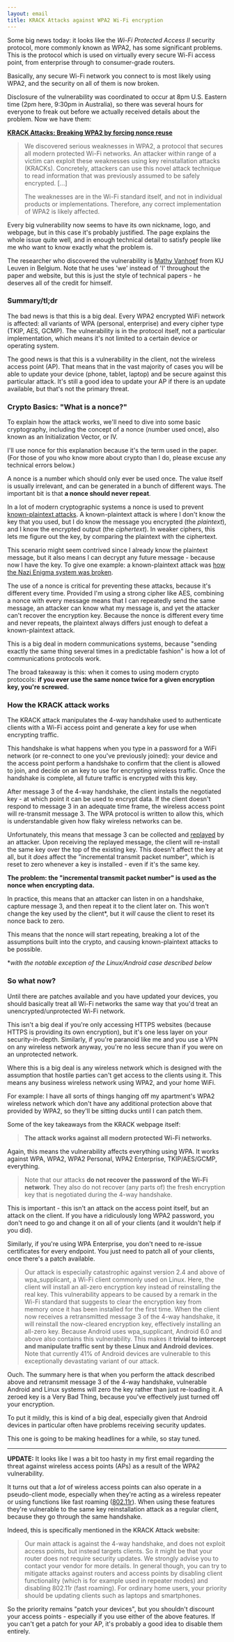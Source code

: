 ```yaml
---
layout: email
title: KRACK Attacks against WPA2 Wi-Fi encryption
---
```


Some big news today: it looks like the *Wi-Fi Protected Access II* security protocol, more commonly known as WPA2, has some significant problems. This is the protocol which is used on virtually every secure Wi-Fi access point, from enterprise through to consumer-grade routers. 

Basically, any secure Wi-Fi network you connect to is most likely using WPA2, and the security on all of them is now broken.

Disclosure of the vulnerability was coordinated to occur at 8pm U.S. Eastern time (2pm here, 9:30pm in Australia), so there was several hours for everyone to freak out before we actually received details about the problem. Now we have them:

[**KRACK Attacks: Breaking WPA2 by forcing nonce reuse**](https://www.krackattacks.com/)

>We discovered serious weaknesses in WPA2, a protocol that secures all modern protected Wi-Fi networks. An attacker within range of a victim can exploit these weaknesses using key reinstallation attacks (KRACKs). Concretely, attackers can use this novel attack technique to read information that was previously assumed to be safely encrypted. [...]
>
>The weaknesses are in the Wi-Fi standard itself, and not in individual products or implementations. Therefore, any correct implementation of WPA2 is likely affected.

Every big vulnerability now seems to have its own nickname, logo, and webpage, but in this case it's probably justified. The page explains the whole issue quite well, and in enough technical detail to satisfy people like me who want to know exactly what the problem is. 

The researcher who discovered the vulnerability is [Mathy Vanhoef](https://twitter.com/vanhoefm) from KU Leuven in Belgium. Note that he uses 'we' instead of 'I' throughout the paper and website, but this is just the style of technical papers - he deserves all of the credit for himself.


### Summary/tl;dr

The bad news is that this is a big deal. Every WPA2 encrypted WiFi network is affected: all variants of WPA (personal, enterprise) and every cipher type (TKIP, AES, GCMP). The vulnerability is in the protocol itself, not a particular implementation, which means it's not limited to a certain device or operating system.

The good news is that this is a vulnerability in the client, not the wireless access point (AP). That means that in the vast majority of cases you will be able to update your device (phone, tablet, laptop) and be secure against this particular attack. It's still a good idea to update your AP if there is an update available, but that's not the primary threat.


### Crypto Basics: "What is a nonce?"

To explain how the attack works, we'll need to dive into some basic cryptography, including the concept of a nonce (number used once), also known as an Initialization Vector, or IV. 

I'll use nonce for this explanation because it's the term used in the paper. (For those of you who know more about crypto than I do, please excuse any technical errors below.)

A nonce is a number which should only ever be used once. The value itself is usually irrelevant, and can be generated in a bunch of different ways. The important bit is that **a nonce should never repeat**.

In a lot of modern cryptographic systems a nonce is used to prevent [known-plaintext attacks](https://en.wikipedia.org/wiki/Known-plaintext_attack). A known-plaintext attack is where I don't know the key that you used, but I do know the message you encrypted (the *plaintext*), and I know the encrypted output (the *ciphertext*). In weaker ciphers, this lets me figure out the key, by comparing the plaintext with the ciphertext.

This scenario might seem contrived since I already know the plaintext message, but it also means I can decrypt any future message - because now I have the key. To give one example: a known-plaintext attack was [how the Nazi Enigma system was broken](https://en.wikipedia.org/wiki/Cryptanalysis_of_the_Enigma#Crib-based_decryption).

The use of a nonce is critical for preventing these attacks, because it's different every time. Provided I'm using a strong cipher like AES, combining a nonce with every message means that I can repeatedly send the same message, an attacker can know what my message is, and yet the attacker can't recover the encryption key. Because the nonce is different every time and never repeats, the plaintext always differs just enough to defeat a known-plaintext attack. 

This is a big deal in modern communications systems, because "sending exactly the same thing several times in a predictable fashion" is how a lot of communications protocols work.

The broad takeaway is this: when it comes to using modern crypto protocols: **if you ever use the same nonce twice for a given encryption key, you're screwed.**


### How the KRACK attack works

The KRACK attack manipulates the 4-way handshake used to authenticate clients with a Wi-Fi access point and generate a key for use when encrypting traffic. 

This handshake is what happens when you type in a password for a WiFi network (or re-connect to one you've previously joined): your device and the access point perform a handshake to confirm that the client is allowed to join, and decide on an key to use for encrypting wireless traffic. Once the handshake is complete, all future traffic is encrypted with this key.

After message 3 of the 4-way handshake, the client installs the negotiated key - at which point it can be used to encrypt data. If the client doesn't respond to message 3 in an adequate time frame, the wireless access point will re-transmit message 3. The WPA protocol is written to allow this, which is understandable given how flaky wireless networks can be.

Unfortunately, this means that message 3 can be collected and [replayed](https://en.wikipedia.org/wiki/Replay_attack) by an attacker. Upon receiving the replayed message, the client will re-install the same key over the top of the existing key. This doesn't affect the key at all, but it *does* affect the "incremental transmit packet number", which is reset to zero whenever a key is installed - even if it's the same key. 

**The problem: the "incremental transmit packet number" is used as the nonce when encrypting data.**

In practice, this means that an attacker can listen in on a handshake, capture message 3, and then repeat it to the client later on. This won't change the key used by the client*, but it *will* cause the client to reset its nonce back to zero. 

This means that the nonce will start repeating, breaking a lot of the assumptions built into the crypto, and causing known-plaintext attacks to be possible.

**with the notable exception of the Linux/Android case described below*


### So what now?

Until there are patches available and you have updated your devices, you should basically treat all Wi-Fi networks the same way that you'd treat an unencrypted/unprotected Wi-Fi network. 

This isn't a big deal if you're only accessing HTTPS websites (because HTTPS is providing its own encryption), but it's one less layer on your security-in-depth. Similarly, if you're paranoid like me and you use a VPN on any wireless network anyway, you're no less secure than if you were on an unprotected network.

Where this is a big deal is any wireless network which is designed with the assumption that hostile parties can't get access to the clients using it. This means any business wireless network using WPA2, and your home WiFi. 

For example: I have all sorts of things hanging off my apartment's WPA2 wireless network which don't have any additional protection above that provided by WPA2, so they'll be sitting ducks until I can patch them. 

Some of the key takeaways from the KRACK webpage itself:

>**The attack works against all modern protected Wi-Fi networks.**

Again, this means the vulnerability affects everything using WPA. It works against WPA, WPA2, WPA2 Personal, WPA2 Enterprise, TKIP/AES/GCMP, everything.

>Note that our attacks **do not recover the password of the Wi-Fi network**. They also do not recover (any parts of) the fresh encryption key that is negotiated during the 4-way handshake.

This is important - this isn't an attack on the access point itself, but an attack on the client. If you have a ridiculously long WPA2 password, you don't need to go and change it on all of your clients (and it wouldn't help if you did). 

Similarly, if you're using WPA Enterprise, you don't need to re-issue certificates for every endpoint. You just need to patch all of your clients, once there's a patch available.

>Our attack is especially catastrophic against version 2.4 and above of wpa_supplicant, a Wi-Fi client commonly used on Linux. Here, the client will install an all-zero encryption key instead of reinstalling the real key. This vulnerability appears to be caused by a remark in the Wi-Fi standard that suggests to clear the encryption key from memory once it has been installed for the first time. When the client now receives a retransmitted message 3 of the 4-way handshake, it will reinstall the now-cleared encryption key, effectively installing an all-zero key. Because Android uses wpa_supplicant, Android 6.0 and above also contains this vulnerability. This makes it **trivial to intercept and manipulate traffic sent by these Linux and Android devices**. Note that currently 41% of Android devices are vulnerable to this exceptionally devastating variant of our attack.

Ouch. The summary here is that when you perform the attack described above and retransmit message 3 of the 4-way handshake, vulnerable Android and Linux systems will zero the key rather than just re-loading it. A zeroed key is a Very Bad Thing, because you've effectively just turned off your encryption.

To put it mildly, this is kind of a big deal, especially given that Android devices in particular often have problems receiving security updates.

This one is going to be making headlines for a while, so stay tuned.

---

**UPDATE:** It looks like I was a bit too hasty in my first email regarding the threat against wireless access points (APs) as a result of the WPA2 vulnerability.

It turns out that a *lot* of wireless access points can also operate in a pseudo-client mode, especially when they're acting as a wireless repeater or using functions like fast roaming ([802.11r](https://en.wikipedia.org/wiki/IEEE_802.11r-2008)). When using these features they're vulnerable to the same key reinstallation attack as a regular client, because they go through the same handshake.

Indeed, this is specifically mentioned in the KRACK Attack website:

>Our main attack is against the 4-way handshake, and does not exploit access points, but instead targets clients. So it might be that your router does not require security updates. We strongly advise you to contact your vendor for more details. In general though, you can try to mitigate attacks against routers and access points by disabling client functionality (which is for example used in repeater modes) and disabling 802.11r (fast roaming). For ordinary home users, your priority should be updating clients such as laptops and smartphones.

So the priority remains "patch your devices", but you shouldn't discount your access points - especially if you use either of the above features. If you can't get a patch for your AP, it's probably a good idea to disable them entirely.